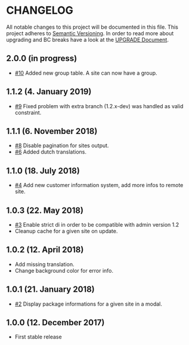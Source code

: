 # CHANGELOG

All notable changes to this project will be documented in this file. This project adheres to [Semantic Versioning](http://semver.org/).
In order to read more about upgrading and BC breaks have a look at the [UPGRADE Document](UPGRADE.md).

## 2.0.0 (in progress)

+ [#10](https://github.com/luyadev/luya-module-remoteadmin/issues/10) Added new group table. A site can now have a group.

## 1.1.2 (4. January 2019)

+ [#9](https://github.com/luyadev/luya-module-remoteadmin/issues/9) Fixed problem with extra branch (1.2.x-dev) was handled as valid constraint.

## 1.1.1 (6. November 2018)

+ [#8](https://github.com/luyadev/luya-module-remoteadmin/issues/8) Disable pagination for sites output.
+ [#6](https://github.com/luyadev/luya-module-remoteadmin/pull/6) Added dutch translations.

## 1.1.0 (18. July 2018)

+ [#4](https://github.com/luyadev/luya-module-remoteadmin/issues/4) Add new customer information system, add more infos to remote site.

## 1.0.3 (22. May 2018)

+ [#3](https://github.com/luyadev/luya-module-remoteadmin/issues/3) Enable strict di in order to be compatible with admin version 1.2
+ Cleanup cache for a given site on update.

## 1.0.2 (12. April 2018)

+ Add missing translation.
+ Change background color for error info.

## 1.0.1 (21. January 2018)

+ [#2](https://github.com/luyadev/luya-module-remoteadmin/issues/2) Display package informations for a given site in a modal.

## 1.0.0 (12. December 2017)

+ First stable release
